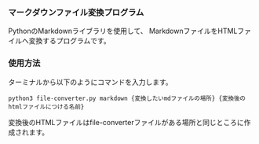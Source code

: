 ### マークダウンファイル変換プログラム

PythonのMarkdownライブラリを使用して、
MarkdownファイルをHTMLファイルへ変換するプログラムです。

### 使用方法

ターミナルから以下のようにコマンドを入力します。
```
python3 file-converter.py markdown {変換したいmdファイルの場所} {変換後のhtmlファイルにつける名前}
```
変換後のHTMLファイルはfile-converterファイルがある場所と同じところに作成されます。
